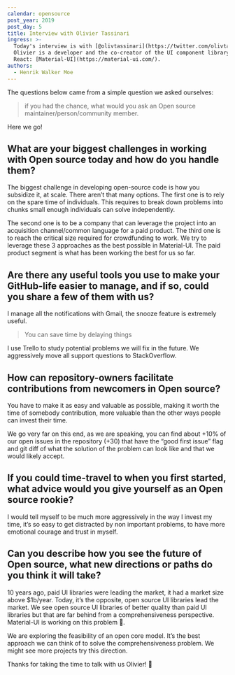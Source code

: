 ```yaml
---
calendar: opensource
post_year: 2019
post_day: 5
title: Interview with Olivier Tassinari
ingress: >-
  Today's interview is with [@olivtassinari](https://twitter.com/olivtassinari).
  Olivier is a developer and the co-creator of the UI component library for
  React: [Material-UI](https://material-ui.com/).
authors:
  - Henrik Walker Moe
---
```

The questions below came from a simple question we asked ourselves: 

> if you had the chance, what would you ask an Open source maintainer/person/community member.

Here we go!

## What are your biggest challenges in working with Open source today and how do you handle them?

The biggest challenge in developing open-source code is how you subsidize it, at scale. There aren’t that many options.
The first one is to rely on the spare time of individuals. This requires to break down problems into chunks small enough individuals can solve independently.

The second one is to be a company that can leverage the project into an acquisition channel/common language for a paid product. The third one is to reach the critical size required for crowdfunding to work.
We try to leverage these 3 approaches as the best possible in Material-UI. The paid product segment is what has been working the best for us so far.

## Are there any useful tools you use to make your GitHub-life easier to manage, and if so, could you share a few of them with us?

I manage all the notifications with Gmail, the snooze feature is extremely useful.

> You can save time by delaying things

I use Trello to study potential problems we will fix in the future.
We aggressively move all support questions to StackOverflow.

## How can repository-owners facilitate contributions from newcomers in Open source?

You have to make it as easy and valuable as possible, making it worth the time of somebody contribution, more valuable than the other ways people can invest their time. 

We go very far on this end, as we are speaking, you can find about +10% of our open issues in the repository (+30) that have the “good first issue” flag and git diff of what the solution of the problem can look like and that we would likely accept.

## If you could time-travel to when you first started, what advice would you give yourself as an Open source rookie?

I would tell myself to be much more aggressively in the way I invest my time, it’s so easy to get distracted by non important problems, to have more emotional courage and trust in myself.

## Can you describe how you see the future of Open source, what new directions or paths do you think it will take?

10 years ago, paid UI libraries were leading the market, it had a market size above $1b/year. Today, it’s the opposite, open source UI libraries lead the market. We see open source UI libraries of better quality than paid UI libraries but that are far behind from a comprehensiveness perspective. Material-UI is working on this problem 🙂. 

We are exploring the feasibility of an open core model. It’s the best approach we can think of to solve the comprehensiveness problem. We might see more projects try this direction.

Thanks for taking the time to talk with us Olivier! 💪
